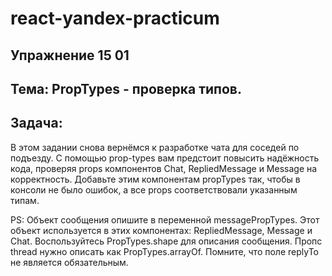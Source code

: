 # react-yandex-practicum
## Упражнение 15 01
## Тема: PropTypes - проверка типов.
## Задача:
В этом задании снова вернёмся к разработке чата для соседей по подъезду. С помощью prop-types вам предстоит повысить надёжность кода, проверяя props компонентов Chat, RepliedMessage и Message на корректность. Добавьте этим компонентам propTypes так, чтобы в консоли не было ошибок, а все props соответствовали указанным типам.

PS: Объект сообщения опишите в переменной messagePropTypes. Этот объект используется в этих компонентах: RepliedMessage, Message и Chat. Воспользуйтесь PropTypes.shape для описания сообщения. Пропс thread нужно описать как PropTypes.arrayOf. Помните, что поле replyTo не является обязательным.
